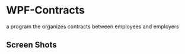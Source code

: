 # WPF-Contracts

a program the organizes contracts between employees and employers

## Screen Shots
